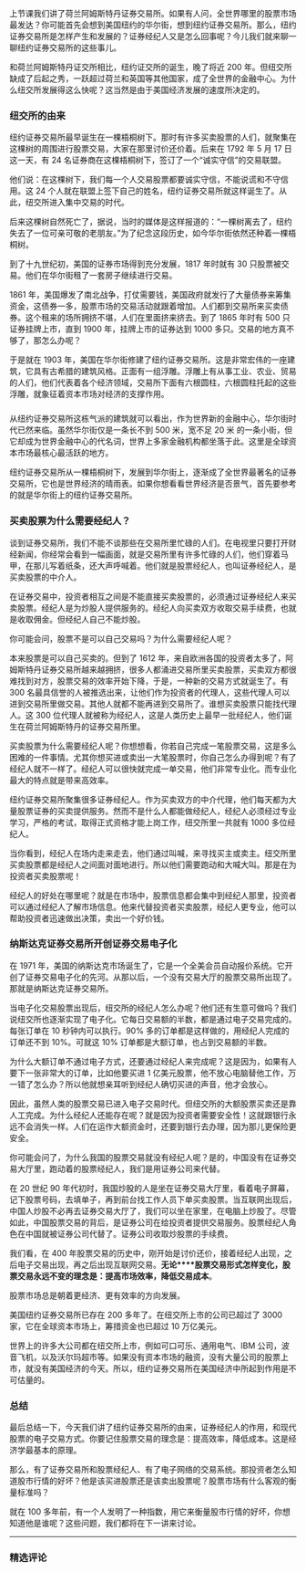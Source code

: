 <p data-nodeid="325" class="">上节课我们讲了荷兰阿姆斯特丹证券交易所。如果有人问，全世界哪里的股票市场最发达？你可能首先会想到美国纽约的华尔街，想到纽约证券交易所。那么，纽约证券交易所是怎样产生和发展的？证券经纪人又是怎么回事呢？今儿我们就来聊一聊纽约证券交易所的这些事儿。</p>
<p data-nodeid="326">和荷兰阿姆斯特丹证交所相比，纽约证交所的诞生，晚了将近 200 年。但纽交所缺成了后起之秀，一跃超过荷兰和英国等其他国家，成了全世界的金融中心。为什么纽交所发展得这么快呢？这当然是由于美国经济发展的速度所决定的。</p>
<h3 data-nodeid="327">纽交所的由来</h3>
<p data-nodeid="4998" class="te-preview-highlight">纽约证券交易所最早诞生在一棵梧桐树下。那时有许多买卖股票的人们，就聚集在这棵树的周围进行股票交易，大家在那里讨价还价着。后来在 1792 年 5 月 17 日这一天，有 24 名证券商在这棵梧桐树下，签订了一个“诚实守信”的交易联盟。</p>

<p data-nodeid="329">他们说：在这棵树下，我们每一个人交易股票都要诚实守信，不能说谎和不守信用。这 24 个人就在联盟上签下自己的姓名，纽约证券交易所就这样诞生了。从此，纽交所进入集中交易的时代。</p>
<p data-nodeid="330">后来这棵树自然死亡了，据说，当时的媒体是这样报道的：“一棵树离去了，纽约失去了一位可亲可敬的老朋友。”为了纪念这段历史，如今华尔街依然还种着一棵梧桐树。</p>
<p data-nodeid="331">到了十九世纪初，美国的证券市场得到充分发展，1817 年时就有 30 只股票被交易。他们在华尔街租了一套房子继续进行交易。</p>
<p data-nodeid="332">1861 年，美国爆发了南北战争，打仗需要钱，美国政府就发行了大量债券来筹集资金，这债券一多，股票市场的交易活动就跟着增加。人们都到交易所来买卖债券。这个租来的场所拥挤不堪，人们在里面挤来挤去。到了 1865 年时有 500 只证券挂牌上市，直到 1900 年，挂牌上市的证券达到 1000 多只。交易的地方真不够了，那怎么办呢？</p>
<p data-nodeid="333">于是就在 1903 年，美国在华尔街修建了纽约证券交易所。这是非常宏伟的一座建筑，它具有古希腊的建筑风格。正面有一组浮雕。浮雕上有从事工业、农业、贸易的人们，他们代表着各个经济领域，交易所下面有六根圆柱，六根圆柱托起的这些浮雕，就象征着资本市场对经济的支撑作用。</p>
<h3 data-nodeid="334"></h3>
<p data-nodeid="335">从纽约证券交易所这栋气派的建筑就可以看出，作为世界新的金融中心，华尔街时代已然来临。虽然华尔街仅是一条长不到 500 米，宽不足 20 米 的一条小街，但它却成为世界金融中心的代名词，世界上多家金融机构都坐落于此。这里是全球资本市场最核心最活跃的地方。</p>
<p data-nodeid="336">纽约证券交易所从一棵梧桐树下，发展到华尔街上，逐渐成了全世界最著名的证券交易所，它也是世界经济的晴雨表。如果你想看看世界经济是否景气，首先要参考的就是华尔街上的纽约证券交易所。</p>
<h3 data-nodeid="337">买卖股票为什么需要经纪人？</h3>
<p data-nodeid="338">谈到证券交易所，我们不能不谈那些在交易所里忙碌的人们。在电视里只要打开财经新闻，你经常会看到一幅画面，就是交易所里有许多忙碌的人们，他们穿着马甲，在那儿写着纸条，还大声呼喊着。他们就是股票经纪人，也叫证券经纪人，是买卖股票的中介人。</p>
<p data-nodeid="339">在证券交易中，投资者相互之间是不能直接买卖股票的，必须通过证券经纪人来买卖股票。经纪人是为炒股人提供服务的。经纪人向买卖双方收取交易手续费，也就是收取佣金。但经纪人自己不能炒股。</p>
<p data-nodeid="340">你可能会问，股票不是可以自己交易吗？为什么需要经纪人呢？</p>
<p data-nodeid="341">本来股票是可以自己买卖的。但到了 1612 年，来自欧洲各国的投资者太多了，阿姆斯特丹证券交易所越来越拥挤，很多人都涌进交易所里买卖股票，买卖双方都很难找到对方，股票交易的效率开始下降，于是，一种新的交易方式就诞生了。有 300 名最具信誉的人被推选出来，让他们作为投资者的代理人，这些代理人可以进到交易所里做交易。其他人就都不能再进到交易所了。谁想买卖股票只能找代理人。这 300 位代理人就被称为经纪人，这是人类历史上最早一批经纪人，他们诞生在荷兰阿姆斯特丹的证券交易所里。</p>
<p data-nodeid="342">买卖股票为什么需要经纪人呢？你想想看，你若自己完成一笔股票交易，这是多么困难的一件事情。尤其你想买进或卖出一大笔股票时，你自己怎么办得到呢？有了经纪人就不一样了。经纪人可以很快就完成一单交易，他们非常专业化。而专业化最大的特点就是带来高效率。</p>
<p data-nodeid="343">纽约证券交易所聚集很多证券经纪人。作为买卖双方的中介代理，他们每天都为大量股票证券的买卖提供服务。然而不是什么人都能做经纪人，经纪人必须经过专业学习，严格的考试，取得正式资格才能上岗工作，纽交所里一共就有 1000 多位经纪人。</p>
<p data-nodeid="344">当你看到，经纪人在场内走来走去，他们通过叫喊，来寻找买主或卖主。纽交所里买卖股票都是经纪人之间面对面地进行。所以他们需要跑动和大喊大叫。那是在为投资者买卖股票呢！</p>
<p data-nodeid="345">经纪人的好处在哪里呢？就是在市场中，股票信息都会集中到经纪人那里，投资者可以通过经纪人了解市场信息。他来代替投资者买卖股票，经纪人更专业，他可以帮助投资者迅速做出决策，卖出一个好价钱。</p>
<h3 data-nodeid="346">纳斯达克证券交易所开创证券交易电子化</h3>
<p data-nodeid="347">在 1971 年，美国的纳斯达克市场诞生了，它是一个全美会员自动报价系统。它开创了证券交易电子化的先河。从那以后，一个没有交易大厅的股票交易所出现了。那就是纳斯达克证券交易所。</p>
<p data-nodeid="4834" class="">当电子化交易股票出现后，纽交所的经纪人怎么办呢？他们还有生意可做吗？我们说纽交所也逐渐实现了电子化。它每日交易额的半数，都是通过电子交易完成的。每张订单在 10 秒钟内可以执行。90% 多的订单都是这样做的，用经纪人完成的订单还不到 10%。可就这 10% 订单都是大额订单，也占到交易额的半数。</p>




























<p data-nodeid="349">为什么大额订单不通过电子方式，还要通过经纪人来完成呢？这是因为，如果有人要下一张非常大的订单，比如他要买进 1 亿美元股票，他不放心电脑替他工作，万一错了怎么办？所以他就想亲耳听到经纪人确切买进的声音，他才会放心。</p>
<p data-nodeid="350">因此，虽然人类的股票交易已进入电子交易时代。但纽交所的大额股票买卖还是靠人工完成。为什么经纪人还能存在呢？就是因为投资者需要安全性！这就跟银行永远不会消失一样。人们在运作大额资金时，还要到银行去办理，因为那儿更保险更安全。</p>
<p data-nodeid="351">你可能会问了，为什么我国的股票交易就没有经纪人呢？是的，中国没有在证券交易大厅里，跑动着的股票经纪人，我们是用证券公司来代替。</p>
<p data-nodeid="352">在 20 世纪 90 年代初时，我国炒股的人是坐在证券交易大厅里，看着电子屏幕，记下股票号码，去填单子，再到前台找工作人员下单买卖股票。当互联网出现后，中国人炒股不必再去证券交易大厅了，我们可以坐在家里，在电脑上炒股了。尽管如此，中国股票交易的背后，是证券公司在给投资者提供交易服务。股票经纪人角色在中国就被证券公司代替了。证券公司收取炒股票的手续费。</p>
<p data-nodeid="353">我们看，在 400 年股票交易的历史中，刚开始是讨价还价，接着经纪人出现，之后电子交易出现，再之后出现互联网交易。<strong data-nodeid="398">无论****股票交易形式怎样变化，股票交易永远不变的理念是：提高市场效率，降低交易成本</strong>。</p>
<p data-nodeid="354">股票市场总是朝着更经济、更有效率的方向发展。</p>
<p data-nodeid="355">美国纽约证券交易所已存在 200 多年了。在纽交所上市的公司已超过了 3000 家，它在全球资本市场上，筹措资金也已超过 10 万亿美元。</p>
<p data-nodeid="356">世界上的许多大公司都在纽交所上市，例如可口可乐、通用电气、IBM 公司，波音飞机，以及沃尔玛超市等。如果没有资本市场的融资，没有大量公司的股票上市，就没有美国经济的今天。所以，纽约证券交易所在美国经济中所起到作用是不可估量的。</p>
<h3 data-nodeid="357">总结</h3>
<p data-nodeid="358">最后总结一下，今天我们讲了纽约证券交易所的由来，证券经纪人的作用，和现代股票的电子交易方式。你要记住股票交易的理念是：提高效率，降低成本。这是经济学最基本的原理。</p>
<p data-nodeid="359">那么，有了证券交易所和股票经纪人、有了电子网络的交易系统。那投资者怎么知道股市行情的好坏？他是该买进股票还是该卖出股票呢？股票市场有什么客观的衡量标准吗？</p>
<p data-nodeid="360" class="">就在 100 多年前，有一个人发明了一种指数，用它来衡量股市行情的好坏，你想知道他是谁呢？这些问题，我们都将在下一讲来讨论。</p>

---

### 精选评论


